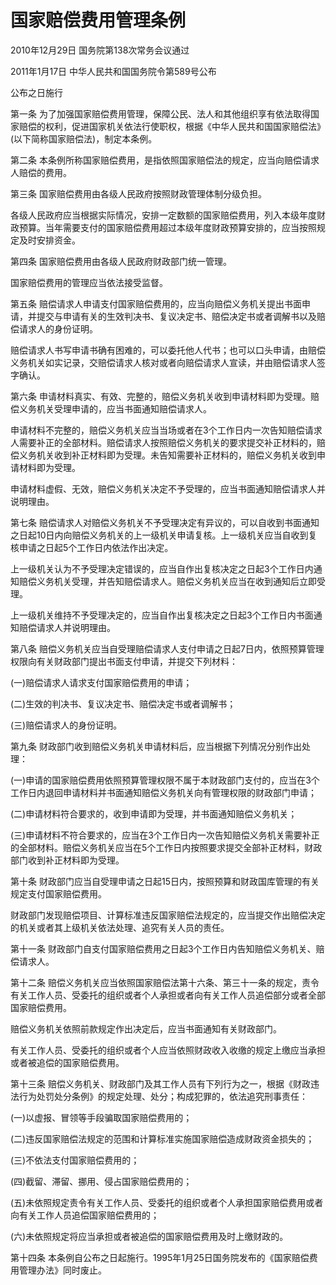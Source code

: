 # 国家赔偿费用管理条例

2010年12月29日 国务院第138次常务会议通过

2011年1月17日 中华人民共和国国务院令第589号公布

公布之日施行

<!-- INFO END -->

第一条 为了加强国家赔偿费用管理，保障公民、法人和其他组织享有依法取得国家赔偿的权利，促进国家机关依法行使职权，根据《中华人民共和国国家赔偿法》(以下简称国家赔偿法)，制定本条例。

第二条 本条例所称国家赔偿费用，是指依照国家赔偿法的规定，应当向赔偿请求人赔偿的费用。

第三条 国家赔偿费用由各级人民政府按照财政管理体制分级负担。

各级人民政府应当根据实际情况，安排一定数额的国家赔偿费用，列入本级年度财政预算。当年需要支付的国家赔偿费用超过本级年度财政预算安排的，应当按照规定及时安排资金。

第四条 国家赔偿费用由各级人民政府财政部门统一管理。

国家赔偿费用的管理应当依法接受监督。

第五条 赔偿请求人申请支付国家赔偿费用的，应当向赔偿义务机关提出书面申请，并提交与申请有关的生效判决书、复议决定书、赔偿决定书或者调解书以及赔偿请求人的身份证明。

赔偿请求人书写申请书确有困难的，可以委托他人代书；也可以口头申请，由赔偿义务机关如实记录，交赔偿请求人核对或者向赔偿请求人宣读，并由赔偿请求人签字确认。

第六条 申请材料真实、有效、完整的，赔偿义务机关收到申请材料即为受理。赔偿义务机关受理申请的，应当书面通知赔偿请求人。

申请材料不完整的，赔偿义务机关应当当场或者在3个工作日内一次告知赔偿请求人需要补正的全部材料。赔偿请求人按照赔偿义务机关的要求提交补正材料的，赔偿义务机关收到补正材料即为受理。未告知需要补正材料的，赔偿义务机关收到申请材料即为受理。

申请材料虚假、无效，赔偿义务机关决定不予受理的，应当书面通知赔偿请求人并说明理由。

第七条 赔偿请求人对赔偿义务机关不予受理决定有异议的，可以自收到书面通知之日起10日内向赔偿义务机关的上一级机关申请复核。上一级机关应当自收到复核申请之日起5个工作日内依法作出决定。

上一级机关认为不予受理决定错误的，应当自作出复核决定之日起3个工作日内通知赔偿义务机关受理，并告知赔偿请求人。赔偿义务机关应当在收到通知后立即受理。

上一级机关维持不予受理决定的，应当自作出复核决定之日起3个工作日内书面通知赔偿请求人并说明理由。

第八条 赔偿义务机关应当自受理赔偿请求人支付申请之日起7日内，依照预算管理权限向有关财政部门提出书面支付申请，并提交下列材料：

(一)赔偿请求人请求支付国家赔偿费用的申请；

(二)生效的判决书、复议决定书、赔偿决定书或者调解书；

(三)赔偿请求人的身份证明。

第九条 财政部门收到赔偿义务机关申请材料后，应当根据下列情况分别作出处理：

(一)申请的国家赔偿费用依照预算管理权限不属于本财政部门支付的，应当在3个工作日内退回申请材料并书面通知赔偿义务机关向有管理权限的财政部门申请；

(二)申请材料符合要求的，收到申请即为受理，并书面通知赔偿义务机关；

(三)申请材料不符合要求的，应当在3个工作日内一次告知赔偿义务机关需要补正的全部材料。赔偿义务机关应当在5个工作日内按照要求提交全部补正材料，财政部门收到补正材料即为受理。

第十条 财政部门应当自受理申请之日起15日内，按照预算和财政国库管理的有关规定支付国家赔偿费用。

财政部门发现赔偿项目、计算标准违反国家赔偿法规定的，应当提交作出赔偿决定的机关或者其上级机关依法处理、追究有关人员的责任。

第十一条 财政部门自支付国家赔偿费用之日起3个工作日内告知赔偿义务机关、赔偿请求人。

第十二条 赔偿义务机关应当依照国家赔偿法第十六条、第三十一条的规定，责令有关工作人员、受委托的组织或者个人承担或者向有关工作人员追偿部分或者全部国家赔偿费用。

赔偿义务机关依照前款规定作出决定后，应当书面通知有关财政部门。

有关工作人员、受委托的组织或者个人应当依照财政收入收缴的规定上缴应当承担或者被追偿的国家赔偿费用。

第十三条 赔偿义务机关、财政部门及其工作人员有下列行为之一，根据《财政违法行为处罚处分条例》的规定处理、处分；构成犯罪的，依法追究刑事责任：

(一)以虚报、冒领等手段骗取国家赔偿费用的；

(二)违反国家赔偿法规定的范围和计算标准实施国家赔偿造成财政资金损失的；

(三)不依法支付国家赔偿费用的；

(四)截留、滞留、挪用、侵占国家赔偿费用的；

(五)未依照规定责令有关工作人员、受委托的组织或者个人承担国家赔偿费用或者向有关工作人员追偿国家赔偿费用的；

(六)未依照规定将应当承担或者被追偿的国家赔偿费用及时上缴财政的。

第十四条 本条例自公布之日起施行。1995年1月25日国务院发布的《国家赔偿费用管理办法》同时废止。


